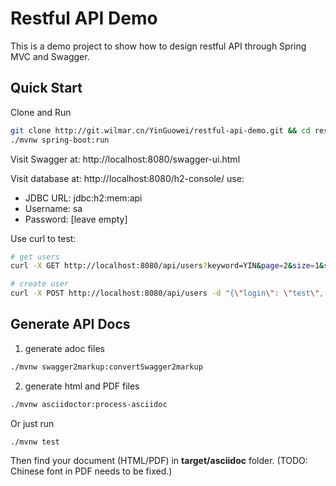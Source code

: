 # Restful API Demo

This is a demo project to show how to design restful API through Spring MVC and Swagger.

## Quick Start

Clone and Run

```bash
git clone http://git.wilmar.cn/YinGuowei/restful-api-demo.git && cd restful-api-demo
./mvnw spring-boot:run
```

Visit Swagger at: http://localhost:8080/swagger-ui.html

Visit database at: http://localhost:8080/h2-console/ use:
- JDBC URL: jdbc:h2:mem:api
- Username: sa
- Password: [leave empty]

Use curl to test:
```bash
# get users
curl -X GET http://localhost:8080/api/users?keyword=YIN&page=2&size=1&sort=name,asc&sort=email,desc

# create user
curl -X POST http://localhost:8080/api/users -d "{\"login\": \"test\", \"name\": \"Test User\", \"email\": \"test@example.com\", \"roles\": [ {\"id\": 1} ]}" -H "Content-Type:application/json"

```

## Generate API Docs

1. generate adoc files
```bash
./mvnw swagger2markup:convertSwagger2markup
```

2. generate html and PDF files

```bash
./mvnw asciidoctor:process-asciidoc
```

Or just run

```bash
./mvnw test
```

Then find your document (HTML/PDF) in **target/asciidoc** folder. (TODO: Chinese font in PDF needs to be fixed.)
